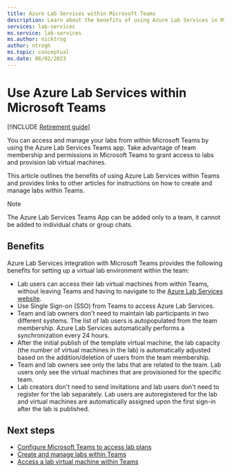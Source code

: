 ```yaml
---
title: Azure Lab Services within Microsoft Teams
description: Learn about the benefits of using Azure Lab Services in Microsoft Teams.
services: lab-services
ms.service: lab-services
ms.author: nicktrog
author: ntrogh
ms.topic: conceptual
ms.date: 06/02/2023
---
```


# Use Azure Lab Services within Microsoft Teams

[!INCLUDE [Retirement guide](./includes/retirement-banner.md)]

You can access and manage your labs from within Microsoft Teams by using the Azure Lab Services Teams app. Take advantage of team membership and permissions in Microsoft Teams to grant access to labs and provision lab virtual machines.

This article outlines the benefits of using Azure Lab Services within Teams and provides links to other articles for instructions on how to create and manage labs within Teams.

> [!NOTE]
> The Azure Lab Services Teams App can be added only to a team, it cannot be added to individual chats or group chats.

## Benefits

Azure Lab Services integration with Microsoft Teams provides the following benefits for setting up a virtual lab environment within the team:

* Lab users can access their lab virtual machines from within Teams, without leaving Teams and having to navigate to the [Azure Lab Services website](https://labs.azure.com).
* Use Single Sign-on (SSO) from Teams to access Azure Lab Services.
* Team and lab owners don't need to maintain lab participants in two different systems. The list of lab users is autopopulated from the team membership. Azure Lab Services automatically performs a synchronization every 24 hours.
* After the initial publish of the template virtual machine, the lab capacity (the number of virtual machines in the lab) is automatically adjusted based on the addition/deletion of users from the team membership.
* Team and lab owners see only the labs that are related to the team. Lab users only see the virtual machines that are provisioned for the specific team.
* Lab creators don't need to send invitations and lab users don't need to register for the lab separately. Lab users are autoregistered for the lab and virtual machines are automatically assigned upon the first sign-in after the lab is published. 

## Next steps

* [Configure Microsoft Teams to access lab plans](how-to-configure-teams-for-lab-plans.md)
* [Create and manage labs within Teams](./how-to-manage-labs-within-teams.md)
* [Access a lab virtual machine within Teams](how-to-access-vm-for-students-within-teams.md)
